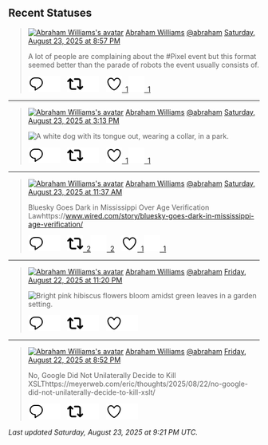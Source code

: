 ## Recent Statuses

> <a href="https://indieweb.social/@abraham"><img alt="Abraham Williams's avatar" src="https://cdn.masto.host/indiewebsocial/accounts/avatars/109/292/540/382/343/163/original/d00f2e03ce9c85b1.jpg" height="24" width="24" ></a> [Abraham Williams](https://indieweb.social/@abraham) [@abraham](https://indieweb.social/@abraham) [Saturday, August 23, 2025 at 8:57 PM](https://indieweb.social/@abraham/115080078817736294)
>
> A lot of people are complaining about the #Pixel event but this format seemed better than the parade of robots the event usually consists of.
>
> [![Reply](./images/reply_light.svg#gh-light-mode-only "Reply")](https://indieweb.social/@abraham/115080078817736294#gh-light-mode-only)[![Reply](./images/reply.svg#gh-dark-mode-only "Reply")](https://indieweb.social/@abraham/115080078817736294#gh-dark-mode-only)&emsp;[![Boost](./images/retweet_light.svg#gh-light-mode-only "Boost")](https://indieweb.social/@abraham/115080078817736294#gh-light-mode-only)[![Boost](./images/retweet.svg#gh-dark-mode-only "Boost")](https://indieweb.social/@abraham/115080078817736294#gh-dark-mode-only)&emsp;[![Favorite](./images/like_light.svg#gh-light-mode-only "Favorite")&ensp;1](https://indieweb.social/@abraham/115080078817736294#gh-light-mode-only)[![Favorite](./images/like.svg#gh-dark-mode-only "Favorite")&ensp;1](https://indieweb.social/@abraham/115080078817736294#gh-dark-mode-only)


---

> <a href="https://indieweb.social/@abraham"><img alt="Abraham Williams's avatar" src="https://cdn.masto.host/indiewebsocial/accounts/avatars/109/292/540/382/343/163/original/d00f2e03ce9c85b1.jpg" height="24" width="24" ></a> [Abraham Williams](https://indieweb.social/@abraham) [@abraham](https://indieweb.social/@abraham) [Saturday, August 23, 2025 at 3:13 PM](https://indieweb.social/@abraham/115078725701079772)
>
> 
>
> ![A white dog with its tongue out, wearing a collar, in a park.](https://cdn.masto.host/indiewebsocial/media_attachments/files/115/078/724/970/202/464/original/c4ede0754b8b33cb.jpg)
>
> [![Reply](./images/reply_light.svg#gh-light-mode-only "Reply")](https://indieweb.social/@abraham/115078725701079772#gh-light-mode-only)[![Reply](./images/reply.svg#gh-dark-mode-only "Reply")](https://indieweb.social/@abraham/115078725701079772#gh-dark-mode-only)&emsp;[![Boost](./images/retweet_light.svg#gh-light-mode-only "Boost")](https://indieweb.social/@abraham/115078725701079772#gh-light-mode-only)[![Boost](./images/retweet.svg#gh-dark-mode-only "Boost")](https://indieweb.social/@abraham/115078725701079772#gh-dark-mode-only)&emsp;[![Favorite](./images/like_light.svg#gh-light-mode-only "Favorite")&ensp;1](https://indieweb.social/@abraham/115078725701079772#gh-light-mode-only)[![Favorite](./images/like.svg#gh-dark-mode-only "Favorite")&ensp;1](https://indieweb.social/@abraham/115078725701079772#gh-dark-mode-only)


---

> <a href="https://indieweb.social/@abraham"><img alt="Abraham Williams's avatar" src="https://cdn.masto.host/indiewebsocial/accounts/avatars/109/292/540/382/343/163/original/d00f2e03ce9c85b1.jpg" height="24" width="24" ></a> [Abraham Williams](https://indieweb.social/@abraham) [@abraham](https://indieweb.social/@abraham) [Saturday, August 23, 2025 at 11:37 AM](https://indieweb.social/@abraham/115077877644506387)
>
> Bluesky Goes Dark in Mississippi Over Age Verification Lawhttps://www.wired.com/story/bluesky-goes-dark-in-mississippi-age-verification/
>
> [![Reply](./images/reply_light.svg#gh-light-mode-only "Reply")](https://indieweb.social/@abraham/115077877644506387#gh-light-mode-only)[![Reply](./images/reply.svg#gh-dark-mode-only "Reply")](https://indieweb.social/@abraham/115077877644506387#gh-dark-mode-only)&emsp;[![Boost](./images/retweet_light.svg#gh-light-mode-only "Boost")&ensp;2](https://indieweb.social/@abraham/115077877644506387#gh-light-mode-only)[![Boost](./images/retweet.svg#gh-dark-mode-only "Boost")&ensp;2](https://indieweb.social/@abraham/115077877644506387#gh-dark-mode-only)&emsp;[![Favorite](./images/like_light.svg#gh-light-mode-only "Favorite")&ensp;1](https://indieweb.social/@abraham/115077877644506387#gh-light-mode-only)[![Favorite](./images/like.svg#gh-dark-mode-only "Favorite")&ensp;1](https://indieweb.social/@abraham/115077877644506387#gh-dark-mode-only)


---

> <a href="https://indieweb.social/@abraham"><img alt="Abraham Williams's avatar" src="https://cdn.masto.host/indiewebsocial/accounts/avatars/109/292/540/382/343/163/original/d00f2e03ce9c85b1.jpg" height="24" width="24" ></a> [Abraham Williams](https://indieweb.social/@abraham) [@abraham](https://indieweb.social/@abraham) [Friday, August 22, 2025 at 11:20 PM](https://indieweb.social/@abraham/115074978661369629)
>
> 
>
> ![Bright pink hibiscus flowers bloom amidst green leaves in a garden setting.](https://cdn.masto.host/indiewebsocial/media_attachments/files/115/074/978/478/085/902/original/9bc271c7f884db00.jpg)
>
> [![Reply](./images/reply_light.svg#gh-light-mode-only "Reply")](https://indieweb.social/@abraham/115074978661369629#gh-light-mode-only)[![Reply](./images/reply.svg#gh-dark-mode-only "Reply")](https://indieweb.social/@abraham/115074978661369629#gh-dark-mode-only)&emsp;[![Boost](./images/retweet_light.svg#gh-light-mode-only "Boost")](https://indieweb.social/@abraham/115074978661369629#gh-light-mode-only)[![Boost](./images/retweet.svg#gh-dark-mode-only "Boost")](https://indieweb.social/@abraham/115074978661369629#gh-dark-mode-only)&emsp;[![Favorite](./images/like_light.svg#gh-light-mode-only "Favorite")](https://indieweb.social/@abraham/115074978661369629#gh-light-mode-only)[![Favorite](./images/like.svg#gh-dark-mode-only "Favorite")](https://indieweb.social/@abraham/115074978661369629#gh-dark-mode-only)


---

> <a href="https://indieweb.social/@abraham"><img alt="Abraham Williams's avatar" src="https://cdn.masto.host/indiewebsocial/accounts/avatars/109/292/540/382/343/163/original/d00f2e03ce9c85b1.jpg" height="24" width="24" ></a> [Abraham Williams](https://indieweb.social/@abraham) [@abraham](https://indieweb.social/@abraham) [Friday, August 22, 2025 at 8:52 PM](https://indieweb.social/@abraham/115074397809564169)
>
> No, Google Did Not Unilaterally Decide to Kill XSLThttps://meyerweb.com/eric/thoughts/2025/08/22/no-google-did-not-unilaterally-decide-to-kill-xslt/
>
> [![Reply](./images/reply_light.svg#gh-light-mode-only "Reply")](https://indieweb.social/@abraham/115074397809564169#gh-light-mode-only)[![Reply](./images/reply.svg#gh-dark-mode-only "Reply")](https://indieweb.social/@abraham/115074397809564169#gh-dark-mode-only)&emsp;[![Boost](./images/retweet_light.svg#gh-light-mode-only "Boost")](https://indieweb.social/@abraham/115074397809564169#gh-light-mode-only)[![Boost](./images/retweet.svg#gh-dark-mode-only "Boost")](https://indieweb.social/@abraham/115074397809564169#gh-dark-mode-only)&emsp;[![Favorite](./images/like_light.svg#gh-light-mode-only "Favorite")](https://indieweb.social/@abraham/115074397809564169#gh-light-mode-only)[![Favorite](./images/like.svg#gh-dark-mode-only "Favorite")](https://indieweb.social/@abraham/115074397809564169#gh-dark-mode-only)


_Last updated Saturday, August 23, 2025 at 9:21 PM UTC._
